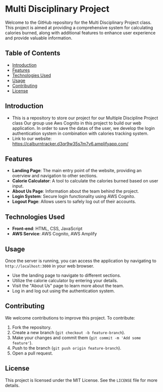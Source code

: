 
# Multi Disciplinary Project 

Welcome to the GitHub repository for the Multi Disciplinary Project class. This project is aimed at providing a comprehensive system for calculating calories burned, along with additional features to enhance user experience and provide valuable information.

## Table of Contents

- [Introduction](#introduction)
- [Features](#features)
- [Technologies Used](#technologies-used)
- [Usage](#usage)
- [Contributing](#contributing)
- [License](#license)


## Introduction
- This is a repository to store our project for our Multiple Discipline Project class 
Our group use Aws Cognito in this project to build our web application.
In order to save the datas of the user, we develop the login authentication system in combination with calories tracking system.
- Link to our website: https://calburntracker.d3qr9w35s7m7v6.amplifyapp.com/

## Features

- **Landing Page**: The main entry point of the website, providing an overview and navigation to other sections.
- **Calorie Calculator**: A tool to calculate the calories burned based on user input.
- **About Us Page**: Information about the team behind the project.
- **Login System**: Secure login functionality using AWS Cognito.
- **Logout Page**: Allows users to safely log out of their accounts.

## Technologies Used

- **Front-end**: HTML, CSS, JavaScript
- **AWS Service**: AWS Cognito, AWS Amplify 

## Usage

Once the server is running, you can access the application by navigating to `http://localhost:3000` in your web browser.

- Use the landing page to navigate to different sections.
- Utilize the calorie calculator by entering your details.
- Visit the "About Us" page to learn more about the team.
- Log in and log out using the authentication system.

## Contributing

We welcome contributions to improve this project. To contribute:

1. Fork the repository.
2. Create a new branch (`git checkout -b feature-branch`).
3. Make your changes and commit them (`git commit -m 'Add some feature'`).
4. Push to the branch (`git push origin feature-branch`).
5. Open a pull request.

## License

This project is licensed under the MIT License. See the `LICENSE` file for more details.

